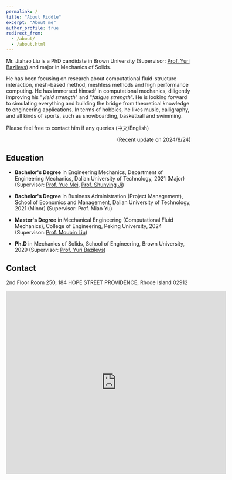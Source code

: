```yaml
---
permalink: /
title: "About Riddle"
excerpt: "About me"
author_profile: true
redirect_from: 
  - /about/
  - /about.html
---
```


Mr. Jiahao Liu is a PhD candidate in Brown University (Supervisor: [Prof. Yuri Bazilevs](https://scholar.google.com/citations?user=U_FvD34AAAAJ&hl=en)) and major in Mechanics of Solids.
<!-- postgraduate student in Peking University (Supervisor: [Prof. Moubin Liu](https://scholar.google.com/citations?user=guclLlYAAAAJ&hl=en)) and major in engneering mechanics.  -->
He has been focusing on research about computational fluid-structure interaction, mesh-based method, meshless methods and high performance computing. 
  He has immersed himself in computational mechanics, diligently improving his "*yield strength*" and "*fatigue strength*". He is looking forward to simulating everything and building the bridge from theoretical knowledge to engineering applications. In terms of hobbies, he likes music, calligraphy, and all kinds of sports, such as snowboarding, basketball and swimming.
 <!-- "Stay hungry, Stay foolish." -->

Please feel free to contact him if any queries (中文/English)

<!-- /Русский -->
<p align="right"> (Recent update on 2024/8/24) </p>

## Education

* **Bachelor's Degree** in Engineering Mechanics, Department of Engineering Mechanics, Dalian University of Technology, 2021 (Major)
(Supervisor: [Prof. Yue Mei](https://scholar.google.com/citations?user=aMNdUkUAAAAJ&hl=en), [Prof. Shunying Ji](https://www.researchgate.net/profile/Shunying-Ji)) 
* **Bachelor's Degree** in Business Administration (Project Management), School of Economics and Management, Dalian University of Technology, 2021 (Minor)
(Supervisor: Prof. Miao Yu)

* **Master's Degree** in Mechanical Engineering (Computational Fluid Mechanics), College of Engineering, Peking University, 2024
(Supervisor: [Prof. Moubin Liu](https://scholar.google.com/citations?user=guclLlYAAAAJ&hl=en)) 

* **Ph.D** in Mechanics of Solids, School of Engineering, Brown University, 2029 (Supervisor: [Prof. Yuri Bazilevs](https://scholar.google.com/citations?user=U_FvD34AAAAJ&hl=en)) 

## Contact

2nd Floor Room 250, 184 HOPE STREET
PROVIDENCE, Rhode Island 02912

<iframe src="https://www.google.com/maps/embed?pb=!1m18!1m12!1m3!1d1486.539000557404!2d-71.3990189723801!3d41.826618496405914!2m3!1f0!2f0!3f0!3m2!1i1024!2i768!4f13.1!3m3!1m2!1s0x89e4453b2f235349%3A0x9fc9fa4d83dda5eb!2sBrown%20University%20School%20of%20Engineering!5e0!3m2!1sen!2sus!4v1724548411709!5m2!1sen!2sus" width="600" height="500" style="border:0;" allowfullscreen="" loading="lazy" referrerpolicy="no-referrer-when-downgrade"></iframe>
